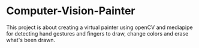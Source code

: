 # Computer-Vision-Painter
This project is about creating a virtual painter using openCV and mediapipe for detecting hand gestures and fingers to draw, change colors and erase what's been drawn.

